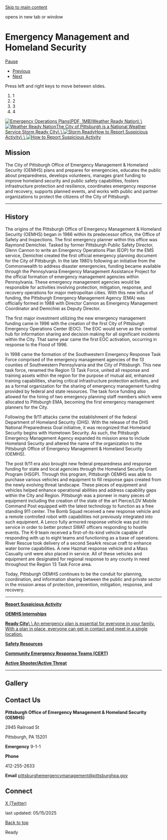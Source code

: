 [Skip to main content](https://www.pittsburghpa.gov/Safety/Public-Safety/Emergency-Management-and-Homeland-Security#main-content)

opens in new tab or window

# Emergency Management and Homeland Security

[Pause](https://www.pittsburghpa.gov/Safety/Public-Safety/Emergency-Management-and-Homeland-Security#)

- [Previous](https://www.pittsburghpa.gov/Safety/Public-Safety/Emergency-Management-and-Homeland-Security#)
- [Next](https://www.pittsburghpa.gov/Safety/Public-Safety/Emergency-Management-and-Homeland-Security#)

Press left and right keys to move between slides.

1. 1
2. 2
3. 3
4. 4

[![Emergency Operations Plans](https://www.pittsburghpa.gov/files/assets/city/v/1/public-safety/images/19835_emergency_operations_plan_graphic_-_800x400.jpg)(PDF, 1MB)](https://www.pittsburghpa.gov/files/assets/city/v/1/public-safety/documents/23371_emergency_plan.pdf)[Weather Ready Nation\\
\\
![Weather Ready Nation](https://www.pittsburghpa.gov/files/assets/city/v/1/public-safety/images/20291_wrn_graphic_-_800x400.jpg)](https://www.weather.gov/media/wrn/WRN_Ambassador_Flyer.pdf)[The City of Pittsburgh is a National Weather Service Storm Ready City\\
\\
![Storm Ready](https://www.pittsburghpa.gov/files/assets/city/v/1/public-safety/images/24303_storm_ready.jpg)](https://www.weather.gov/stormready/)[How to Report Suspicious Activity\\
\\
![How to Report Suspicious Activity](https://www.pittsburghpa.gov/files/assets/city/v/1/public-safety/images/19837_see_something_say_something_graphic_-_800x400.jpg)](https://www.dhs.gov/see-something-say-something)

## Mission

The City of Pittsburgh Office of Emergency Management & Homeland Security (OEMHS) plans and prepares for emergencies, educates the public about preparedness, develops volunteers, manages grant funding to improve homeland security and public safety capabilities, fosters infrastructure protection and resilience, coordinates emergency response and recovery, supports planned events, and works with public and partner organizations to protect the citizens of the City of Pittsburgh.

* * *

## History

The origins of the Pittsburgh Office of Emergency Management & Homeland Security (OEMHS) began in 1986 within its predecessor office, the Office of Safety and Inspections. The first emergency planner within this office was Raymond Demichiei. Tasked by former Pittsburgh Public Safety Director, Glenn Cannon to write an Emergency Operations Plan (EOP) for the EMS service, Demichiei created the first official emergency planning document for the City of Pittsburgh. In the late 1980’s following an initiative from the Commonwealth to address disaster emergencies, funding became available through the Pennsylvania Emergency Management Assistance Project for the official formation of emergency management agencies within Pennsylvania. These emergency management agencies would be responsible for activities involving protection, mitigation, response, and recovery operations for major metropolitan cities. With this new influx of funding, the Pittsburgh Emergency Management Agency (EMA) was officially formed in 1988 with Director Cannon as Emergency Management Coordinator and Demichiei as Deputy Director.

The first major investment utilizing the new emergency management funding came in 1996 with the creation of the first City of Pittsburgh Emergency Operations Center (EOC). The EOC would serve as the central hub for information sharing and decision making for all significant incidents within the City. That same year came the first EOC activation, occurring in response to the Flood of 1996.

In 1998 came the formation of the Southwestern Emergency Response Task Force comprised of the emergency management agencies of the 13 counties of Southwestern Pennsylvania and the City of Pittsburgh. This new task force, renamed the Region 13 Task Force, united all response and training assets within the region for the purpose of mutual aid, enhanced training capabilities, sharing critical infrastructure protection activities, and as a formal organization for the sharing of emergency management funding provided by federal and state resources. The task force funding also allowed for the hiring of two emergency planning staff members which were allocated to Pittsburgh EMA, becoming the first emergency management planners for the City.

Following the 9/11 attacks came the establishment of the federal Department of Homeland Security (DHS). With the release of the DHS National Preparedness Goal initiative, it was recognized that Homeland Security begins with Hometown Security. As such, the Pittsburgh Emergency Management Agency expanded its mission area to include Homeland Security and altered the name of the organization to the Pittsburgh Office of Emergency Management & Homeland Security (OEMHS).

The post 9/11 era also brought new federal preparedness and response funding for state and local agencies through the Homeland Security Grant Program (HSGP). Through this program, Pittsburgh OEMHS was able to purchase various vehicles and equipment to fill response gaps created from the newly evolving threat landscape. These pieces of equipment and vehicles helped enhance operational abilities and address capability gaps within the City and Region. Pittsburgh was a pioneer in many pieces of equipment including the creation of the state of the art Pierce/LDV Mobile Command Post equipped with the latest technology to function as a free standing 911 center. The Bomb Squad received a new response vehicle and a remote controlled robot with capabilities not previously integrated into such equipment. A Lenco fully armored response vehicle was put into service in order to better protect SWAT officers responding to hostile events. The K-9 team received a first-of-its-kind vehicle capable of responding with up to eight teams and functioning as a base of operations. River Rescue took delivery of a second SeaArk rescue craft to enhance water borne capabilities. A new Hazmat response vehicle and a Mass Casualty unit were also placed in service. All of these vehicles and equipment are designated for regional response to any county in need throughout the Region 13 Task Force area.

Today, Pittsburgh OEMHS continues to be the conduit for planning, coordination, and information sharing between the public and private sector in the mission areas of protection, prevention, mitigation, response, and recovery.

* * *

[**Report Suspicious Activity**](https://www.pittsburghpa.gov/Safety/Public-Safety/Emergency-Management-and-Homeland-Security/Report-Suspicious-Activity)

[**OEMHS Internships**](https://www.pittsburghpa.gov/Safety/Public-Safety/Emergency-Management-and-Homeland-Security/OEMHS-Internships)

[**Ready City**\\
\\
An emergency plan is essential for everyone in your family. With a plan in place, everyone can get in contact and meet in a single location.](https://www.pittsburghpa.gov/Safety/Public-Safety/Emergency-Management-and-Homeland-Security/Ready-City)

[**Safety Resources**](https://www.pittsburghpa.gov/Safety/Public-Safety/Emergency-Management-and-Homeland-Security/Safety-Resources)

[**Community Emergency Response Teams (CERT)**](https://www.pittsburghpa.gov/Safety/Public-Safety/Emergency-Management-and-Homeland-Security/Community-Emergency-Response-Teams-CERT)

[**Active Shooter/Active Threat**](https://www.pittsburghpa.gov/Safety/Public-Safety/Emergency-Management-and-Homeland-Security/Active-ShooterActive-Threat)

* * *

## Gallery

## Contact Us

**Pittsburgh Office of Emergency Management & Homeland Security (OEMHS)**

2945 Railroad St

Pittsburgh, PA 15201

**Emergency** 9-1-1

**Phone**

412-255-2633

**Email** [pittsburghemergencymanagement@pittsburghpa.gov](mailto:pittsburghemergencymanagement@pittsburghpa.gov)

## Connect

[X (Twitter)](https://x.com/PittsburghOEMHS)

last updated: 05/15/2025

[Back to top](https://www.pittsburghpa.gov/Safety/Public-Safety/Emergency-Management-and-Homeland-Security#body-top)

Ready
